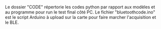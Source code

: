 Le dossier "CODE" répertorie les codes python par rapport aux modèles et au programme pour run le test final côté PC.
Le fichier "bluetoothcode.ino" est le script Arduino à upload sur la carte pour faire marcher l'acquisition et le BLE.

